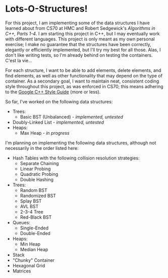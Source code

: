 # Lots-O-Structures!

For this project, I am implementing some of the data structures I have learned about from CS70 at HMC and Robert Sedgewick's *Algorithms in C++, Parts 1-4*.
I am starting this project in C++, but I may eventually work with different languages.
This project is only meant as my own personal exercise; I make no guarantee that the structures have been correctly, elegantly or efficiently implemented, but I'll try my best for all those.
Alas, I don't like writing tests, so I'm already behind on testing the containers. C'est la vie...

For each structure, I want to be able to add elements, delete elements, and find elements, as well as other functionality that may depend on the type of container.
As a secondary goal, I want to maintain neat, consistent coding style throughout this project, as was enforced in CS70; this means adhering to the [Google C++ Style Guide](https://google.github.io/styleguide/cppguide.html) (more or less).

So far, I've worked on the following data structures:
  * Trees:
    * Basic BST (Unbalanced) - *implemented, untested*
  * Doubly-Linked List - *implemented, untested*
  * Heaps:
    * Max Heap - *in progress*

I'm planning on implementing the following data structures, although not necessarily in the order listed here:
  * Hash Tables with the following collision resolution strategies:
    * Separate Chaining
    * Linear Probing
    * Quadratic Probing
    * Double Hashing
  * Trees:
    * Random BST
    * Randomized BST
    * Splay BST
    * AVL BST
    * 2-3-4 Tree
    * Red-Black BST
  * Queues:
    * Single-Ended
    * Double-Ended
  * Heaps:
    * Min Heap
    * Median Heap
  * Stack
  * "Chunky" Container
  * Hexagonal Grid
  * Matrices
